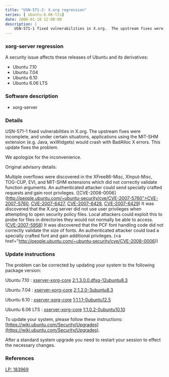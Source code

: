 ```yaml
---
title: "USN-571-2: X.org regression"
series: [ ubuntu-6.06-lts]
date: 2008-01-18 12:00:00
description: |
    USN-571-1 fixed vulnerabilities in X.org.  The upstream fixes were incomplete, and under certain situations, applications using the MIT-SHM extension (e.g. Java, wxWidgets) would crash with BadAlloc X errors. This update fixes the problem.
--- 
```

 
### xorg-server regression

A security issue affects these releases of Ubuntu and its derivatives:

* Ubuntu 7.10
* Ubuntu 7.04
* Ubuntu 6.10
* Ubuntu 6.06 LTS

### Software description

* xorg-server 

### Details

USN-571-1 fixed vulnerabilities in X.org. The upstream fixes were incomplete, and under certain situations, applications using the MIT-SHM extension (e.g. Java, wxWidgets) would crash with BadAlloc X errors. This update fixes the problem.

We apologize for the inconvenience.

Original advisory details:

 Multiple overflows were discovered in the XFree86-Misc, XInput-Misc, TOG-CUP, EVI, and MIT-SHM extensions which did not correctly validate function arguments. An authenticated attacker could send specially crafted requests and gain root privileges. ([CVE-2008-0006](http://people.ubuntu.com/~ubuntu-security/cve/CVE-2007-5760">CVE-2007-5760</a>, <a href="http://people.ubuntu.com/~ubuntu-security/cve/CVE-2007-6427">CVE-2007-6427</a>, <a href="http://people.ubuntu.com/~ubuntu-security/cve/CVE-2007-6428">CVE-2007-6428</a>, <a href="http://people.ubuntu.com/~ubuntu-security/cve/CVE-2007-6429">CVE-2007-6429</a>) It was discovered that the X.org server did not use user privileges when attempting to open security policy files. Local attackers could exploit this to probe for files in directories they would not normally be able to access. (<a href="http://people.ubuntu.com/~ubuntu-security/cve/CVE-2007-5958">CVE-2007-5958</a>) It was discovered that the PCF font handling code did not correctly validate the size of fonts. An authenticated attacker could load a specially crafted font and gain additional privileges. (<a href="http://people.ubuntu.com/~ubuntu-security/cve/CVE-2008-0006)) 

### Update instructions

The problem can be corrected by updating your system to the following package version:

Ubuntu 7.10
 : [xserver-xorg-core](https://launchpad.net/ubuntu/+source/xorg-server) <span> [2:1.3.0.0.dfsg-12ubuntu8.3](https://launchpad.net/ubuntu/+source/xorg-server/2:1.3.0.0.dfsg-12ubuntu8.3) </span> 

Ubuntu 7.04
 : [xserver-xorg-core](https://launchpad.net/ubuntu/+source/xorg-server) <span> [2:1.2.0-3ubuntu8.3](https://launchpad.net/ubuntu/+source/xorg-server/2:1.2.0-3ubuntu8.3) </span> 

Ubuntu 6.10
 : [xserver-xorg-core](https://launchpad.net/ubuntu/+source/xorg-server) <span> [1:1.1.1-0ubuntu12.5](https://launchpad.net/ubuntu/+source/xorg-server/1:1.1.1-0ubuntu12.5) </span> 

Ubuntu 6.06 LTS
 : [xserver-xorg-core](https://launchpad.net/ubuntu/+source/xorg-server) <span> [1:1.0.2-0ubuntu10.10](https://launchpad.net/ubuntu/+source/xorg-server/1:1.0.2-0ubuntu10.10) </span> 

To update your system, please follow these instructions: [https://wiki.ubuntu.com/Security/Upgrades](https://wiki.ubuntu.com/Security/Upgrades).

After a standard system upgrade you need to restart your session to effect the necessary changes. 

### References

 [LP: 183969](https://launchpad.net/bugs/183969)
 
